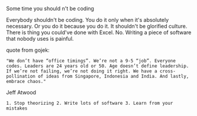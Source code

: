 

Some time you should n't be coding

Everybody shouldn't be coding. You do it only when it's absolutely necessary. Or you do it because you do it. It shouldn't be glorified culture. There is thing you could've done with Excel. No. Writing a piece of software that nobody uses is painful.

quote from gojek:
```
"We don’t have “office timings”. We’re not a 9-5 “job”. Everyone codes. Leaders are 24 years old or 50. Age doesn’t define leadership. If we’re not failing, we’re not doing it right. We have a cross-pollination of ideas from Singapore, Indonesia and India. And lastly, embrace chaos."
```

Jeff Atwood
```
1. Stop theorizing 2. Write lots of software 3. Learn from your mistakes
```